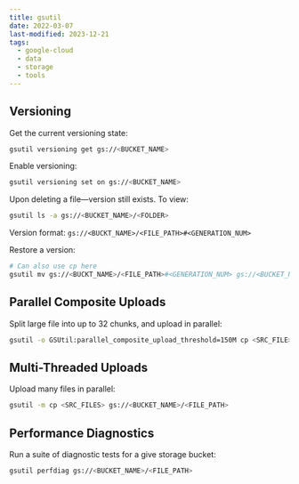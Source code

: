 ```yaml
---
title: gsutil
date: 2022-03-07
last-modified: 2023-12-21
tags:
  - google-cloud
  - data
  - storage
  - tools
---
```


## Versioning

Get the current versioning state:

```bash
gsutil versioning get gs://<BUCKET_NAME>
```

Enable versioning:

```bash
gsutil versioning set on gs://<BUCKET_NAME>
```

Upon deleting a file—version still exists. To view:

```bash
gsutil ls -a gs://<BUCKET_NAME>/<FOLDER>
```

Version format: `gs://<BUCKT_NAME>/<FILE_PATH>#<GENERATION_NUM>`

Restore a version:

```bash
# Can also use cp here
gsutil mv gs://<BUCKT_NAME>/<FILE_PATH>#<GENERATION_NUM> gs://<BUCKET_NAME>/<FILE_PATH>
```

## Parallel Composite Uploads

Split large file into up to 32 chunks, and upload in parallel:

```bash
gsutil -o GSUtil:parallel_composite_upload_threshold=150M cp <SRC_FILE> gs://<BUCKET_NAME>/<FILE_PATH>
```

## Multi-Threaded Uploads

Upload many files in parallel:

```bash
gsutil -m cp <SRC_FILES> gs://<BUCKET_NAME>/<FILE_PATH>
```

## Performance Diagnostics

Run a suite of diagnostic tests for a give storage bucket:

```bash
gsutil perfdiag gs://<BUCKET_NAME>/<FILE_PATH>
```
